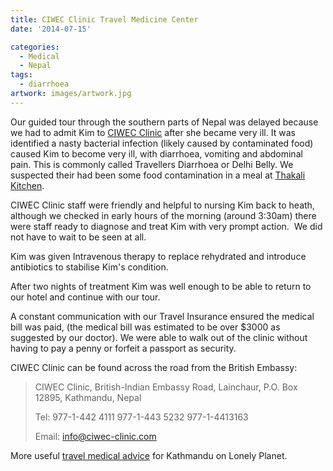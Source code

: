 ```yaml
---
title: CIWEC Clinic Travel Medicine Center
date: '2014-07-15'

categories:
  - Medical
  - Nepal
tags:
  - diarrhoea
artwork: images/artwork.jpg
---
```


Our guided tour through the southern parts of Nepal was delayed because we had to admit Kim to [CIWEC Clinic](https://ciwec-clinic.com/ "CIWEC Clinic website") after she became very ill. It was identified a nasty bacterial infection (likely caused by contaminated food) caused Kim to become very ill, with diarrhoea, vomiting and abdominal pain. This is commonly called Travellers Diarrhoea or Delhi Belly. We suspected their had been some food contamination in a meal at [Thakali Kitchen](/thakali-kitchen/ "Thakali Kitchen").

CIWEC Clinic staff were friendly and helpful to nursing Kim back to heath, although we checked in early hours of the morning (around 3:30am) there were staff ready to diagnose and treat Kim with very prompt action.  We did not have to wait to be seen at all.

Kim was given Intravenous therapy to replace rehydrated and introduce antibiotics to stabilise Kim's condition.

After two nights of treatment Kim was well enough to be able to return to our hotel and continue with our tour.

A constant communication with our Travel Insurance ensured the medical bill was paid, (the medical bill was estimated to be over $3000 as suggested by our doctor). We were able to walk out of the clinic without having to pay a penny or forfeit a passport as security.

CIWEC Clinic can be found across the road from the British Embassy:

> CIWEC Clinic, British-Indian Embassy Road, Lainchaur, P.O. Box 12895, Kathmandu, Nepal
> 
> Tel: 977-1-442 4111 977-1-443 5232 977-1-4413163
> 
> Email: info@ciwec-clinic.com

More useful [travel medical advice](https://www.lonelyplanet.com/nepal/kathmandu/practical-information/health) for Kathmandu on Lonely Planet.
